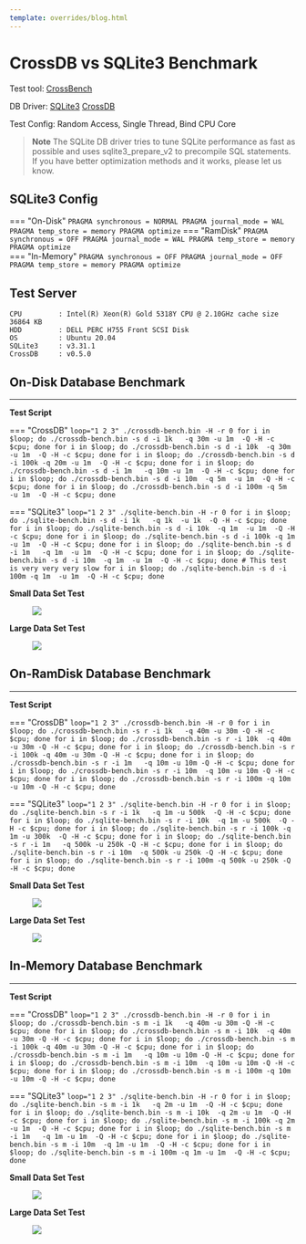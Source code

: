 ```yaml
---
template: overrides/blog.html
---
```


# CrossDB vs SQLite3 Benchmark

Test tool: [CrossBench](../../../docs/reference/crossbench)  

DB Driver: [SQLite3](https://github.com/crossdb-org/CrossBench/blob/main/sqlite-bench.c) [CrossDB](https://github.com/crossdb-org/CrossBench/blob/main/crossdb-bench.c) 

Test Config: Random Access, Single Thread, Bind CPU Core

> **Note**
> The SQLite DB driver tries to tune SQLite performance as fast as possible and uses sqlite3_prepare_v2 to precompile SQL statements. 
> If you have better optimization methods and it works, please let us know.

## SQLite3 Config

=== "On-Disk"
	```
	PRAGMA synchronous = NORMAL
	PRAGMA journal_mode = WAL
	PRAGMA temp_store = memory
	PRAGMA optimize
	```
=== "RamDisk"
	```
	PRAGMA synchronous = OFF
	PRAGMA journal_mode = WAL
	PRAGMA temp_store = memory
	PRAGMA optimize
	```  
=== "In-Memory"
	```
	PRAGMA synchronous = OFF
	PRAGMA journal_mode = OFF
	PRAGMA temp_store = memory
	PRAGMA optimize
	```

## Test Server
```
CPU			: Intel(R) Xeon(R) Gold 5318Y CPU @ 2.10GHz	cache size 36864 KB
HDD			: DELL PERC H755 Front SCSI Disk
OS			: Ubuntu 20.04
SQLite3		: v3.31.1
CrossDB		: v0.5.0
```

<!--
cat /proc/cpuinfo
sudo lshw -class disk
-->

## On-Disk Database Benchmark
-------------------------------------------------------------------------------

**Test Script**

=== "CrossDB"
	```
	loop="1 2 3"
	./crossdb-bench.bin -H -r 0
	for i in $loop; do ./crossdb-bench.bin -s d -i 1k   -q 30m -u 1m  -Q -H -c $cpu; done
	for i in $loop; do ./crossdb-bench.bin -s d -i 10k  -q 30m -u 1m  -Q -H -c $cpu; done
	for i in $loop; do ./crossdb-bench.bin -s d -i 100k -q 20m -u 1m  -Q -H -c $cpu; done
	for i in $loop; do ./crossdb-bench.bin -s d -i 1m   -q 10m -u 1m  -Q -H -c $cpu; done
	for i in $loop; do ./crossdb-bench.bin -s d -i 10m  -q 5m  -u 1m  -Q -H -c $cpu; done
	for i in $loop; do ./crossdb-bench.bin -s d -i 100m -q 5m  -u 1m  -Q -H -c $cpu; done
	```

=== "SQLite3"
	```
	loop="1 2 3"
	./sqlite-bench.bin -H -r 0
	for i in $loop; do ./sqlite-bench.bin -s d -i 1k   -q 1k  -u 1k  -Q -H -c $cpu; done
	for i in $loop; do ./sqlite-bench.bin -s d -i 10k  -q 1m  -u 1m  -Q -H -c $cpu; done
	for i in $loop; do ./sqlite-bench.bin -s d -i 100k -q 1m  -u 1m  -Q -H -c $cpu; done
	for i in $loop; do ./sqlite-bench.bin -s d -i 1m   -q 1m  -u 1m  -Q -H -c $cpu; done
	for i in $loop; do ./sqlite-bench.bin -s d -i 10m  -q 1m  -u 1m  -Q -H -c $cpu; done
	# This test is very very very slow
	for i in $loop; do ./sqlite-bench.bin -s d -i 100m -q 1m  -u 1m  -Q -H -c $cpu; done
	```

**Small Data Set Test**
<figure class="cdb-figure">
	<img src="../../../images/benchmark/crossdb-vs-sqlite-ondisk-small.png">
</figure>

**Large Data Set Test**
<figure class="cdb-figure">
	<img src="../../../images/benchmark/crossdb-vs-sqlite-ondisk-large.png">
</figure>


## On-RamDisk Database Benchmark
-------------------------------------------------------------------------------

**Test Script**

=== "CrossDB"
	```
	loop="1 2 3"
	./crossdb-bench.bin -H -r 0
	for i in $loop; do ./crossdb-bench.bin -s r -i 1k   -q 40m -u 30m -Q -H -c $cpu; done
	for i in $loop; do ./crossdb-bench.bin -s r -i 10k  -q 40m -u 30m -Q -H -c $cpu; done
	for i in $loop; do ./crossdb-bench.bin -s r -i 100k -q 40m -u 30m -Q -H -c $cpu; done
	for i in $loop; do ./crossdb-bench.bin -s r -i 1m   -q 10m -u 10m -Q -H -c $cpu; done
	for i in $loop; do ./crossdb-bench.bin -s r -i 10m  -q 10m -u 10m -Q -H -c $cpu; done
	for i in $loop; do ./crossdb-bench.bin -s r -i 100m -q 10m -u 10m -Q -H -c $cpu; done
	```

=== "SQLite3"
	```
	loop="1 2 3"
	./sqlite-bench.bin -H -r 0
	for i in $loop; do ./sqlite-bench.bin -s r -i 1k   -q 1m -u 500k  -Q -H -c $cpu; done
	for i in $loop; do ./sqlite-bench.bin -s r -i 10k  -q 1m -u 500k  -Q -H -c $cpu; done
	for i in $loop; do ./sqlite-bench.bin -s r -i 100k -q 1m -u 300k  -Q -H -c $cpu; done
	for i in $loop; do ./sqlite-bench.bin -s r -i 1m   -q 500k -u 250k -Q -H -c $cpu; done
	for i in $loop; do ./sqlite-bench.bin -s r -i 10m  -q 500k -u 250k -Q -H -c $cpu; done
	for i in $loop; do ./sqlite-bench.bin -s r -i 100m -q 500k -u 250k -Q -H -c $cpu; done
	```

**Small Data Set Test**
<figure class="cdb-figure">
	<img src="../../../images/benchmark/crossdb-vs-sqlite-ramdisk-small.png">
</figure>

**Large Data Set Test**
<figure class="cdb-figure">
	<img src="../../../images/benchmark/crossdb-vs-sqlite-ramdisk-large.png">
</figure>


## In-Memory Database Benchmark
-------------------------------------------------------------------------------

**Test Script**

=== "CrossDB"
	```
	loop="1 2 3"
	./crossdb-bench.bin -H -r 0
	for i in $loop; do ./crossdb-bench.bin -s m -i 1k   -q 40m -u 30m -Q -H -c $cpu; done
	for i in $loop; do ./crossdb-bench.bin -s m -i 10k  -q 40m -u 30m -Q -H -c $cpu; done
	for i in $loop; do ./crossdb-bench.bin -s m -i 100k -q 40m -u 30m -Q -H -c $cpu; done
	for i in $loop; do ./crossdb-bench.bin -s m -i 1m   -q 10m -u 10m -Q -H -c $cpu; done
	for i in $loop; do ./crossdb-bench.bin -s m -i 10m  -q 10m -u 10m -Q -H -c $cpu; done
	for i in $loop; do ./crossdb-bench.bin -s m -i 100m -q 10m -u 10m -Q -H -c $cpu; done
	```

=== "SQLite3"
	```
	loop="1 2 3"
	./sqlite-bench.bin -H -r 0
	for i in $loop; do ./sqlite-bench.bin -s m -i 1k   -q 2m -u 1m  -Q -H -c $cpu; done
	for i in $loop; do ./sqlite-bench.bin -s m -i 10k  -q 2m -u 1m  -Q -H -c $cpu; done
	for i in $loop; do ./sqlite-bench.bin -s m -i 100k -q 2m -u 1m  -Q -H -c $cpu; done
	for i in $loop; do ./sqlite-bench.bin -s m -i 1m   -q 1m -u 1m  -Q -H -c $cpu; done
	for i in $loop; do ./sqlite-bench.bin -s m -i 10m  -q 1m -u 1m  -Q -H -c $cpu; done
	for i in $loop; do ./sqlite-bench.bin -s m -i 100m -q 1m -u 1m  -Q -H -c $cpu; done
	```

**Small Data Set Test**
<figure class="cdb-figure">
	<img src="../../../images/benchmark/crossdb-vs-sqlite-inmem-small.png">
</figure>

**Large Data Set Test**
<figure class="cdb-figure">
	<img src="../../../images/benchmark/crossdb-vs-sqlite-inmem-large.png">
</figure>
